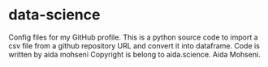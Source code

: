# data-science
Config files for my GitHub profile.
This is a python source code to import a csv file from a  github repository URL and convert it into dataframe. 
Code is written by aida mohseni
Copyright is belong to aida.science. Aida Mohseni.
